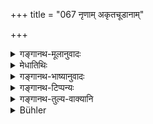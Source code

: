 +++
title = "067 नृणाम् अकृतचूडानाम्"

+++

<details><summary>गङ्गानथ-मूलानुवादः</summary>

In the case of persons whose tonsure has not been performed purification has been declared to come after a night; but in the case of those whose tonsure has been performed, purification is held to come after three days.—(66).
</details>

<details><summary>मेधातिथिः</summary>

इमाः षष्ठीः "कर्तृकर्मणोः कृति" (पाण् २.३.६५) इति कर्तृलक्षणाः <u>केचिद्</u> व्याचक्षते । अकृतचूड एकाहेन शुद्ध्यति । तथा वयोऽवस्थापेक्षो ऽपि विकल्प इत्य् एकीयमतम् उक्तम् । तस्यैव श्लोकस्य व्यवस्थावाक्ये इमे ।

- <u>अन्ये</u> त्व् अध्याहारेण संबन्धलक्षणा आहुः- अकृतमुण्डानां मृतानां ये सपिण्डाः । 

- तत्रोत्तरपक्षः समाचाराभिप्रेतः ।

- स्मृत्यन्तरे सद्यःशौचम् अप्य् आम्नातम् । विषयस् तत्रैव दर्शितः- "आ दन्तजन्मनः सद्यः आ चूडान् नैशिकी निर्वृत्तचूडकानां त्रिरात्रम्" इति ॥ ५.६६ ॥
</details>

<details><summary>गङ्गानथ-भाष्यानुवादः</summary>

The genetive endings in this verse some people explain as having the sense of the Nominative, according to Pāṇini’s *Sūtra* 3,3,83; and in that case the meaning would be—‘the person whose tonsure has not been performed is purified in one day;’ and it has already been explained that some options in this connection are also based upon the age and condition of the person observing the impurity; and the present verse lays down specific rules in accordance with the general principle there enunciated.

Others, however, explain the genetive ending as denoting relationship; and in this case they have to supply some words; the meaning being—^(‘)the Sapiṇḍa relation of persons whose tonsure has not been performed etc;, etc.?’

This latter view is what is in keeping with usage.

Another Smṛti text has declared immediate purification; and the same text has laid down the exact scope of that rule—^(‘)Till the appearance of teeth, it is immediate: till the performance of the Tonsure, it comes after one day; and in the case of those whose Tonsure has been performed, it lasts for three days.’—(66)
</details>

<details><summary>गङ्गानथ-टिप्पन्यः</summary>

(Verse 67 of other commentators.)

This verse is quoted in *Mitākṣarā* (on 3.23), where it is explained
that all that this means is that in the case of all before initiation,
the impurity lasts for three days;—in *Nirṇayasindhu* (p. 373);—and in
*Smṛtitattva* (II, p. 271), which remarks that the second half of the
verse makes it clear to what case the following two verses refer.

Medhātithi offers two constructions:—(1) By one the verse is made to
provide a rule for the impurity of the untonsured child on the death of
others;—(2) by the other, for the impurity of others on the death of the
untonsured children.
</details>

<details><summary>गङ्गानथ-तुल्य-वाक्यानि</summary>

*Viṣṇu* (22-29-30).—‘On the death of a child after teething, hut before
tonsure, the impurity lasts for a day and night; after tonsure, but
before initiation, for three days.’

*Yājñavalkya* (3.23).—‘Before teething, the impurity is for the moment
only; till tonsure, for one night; till initiation, three nights; after
that, ten days.’

*Kātyāyana* (Aparārka, p. 909).—‘If the child dies within ten days, the
impurity ceases at once; in fact, in this case there is neither *death*
nor impurity.’

*Vṛddha-Manu* (Aparārka, p. 910).—‘If the child happen to die within ten
days, one need not observe anything due to death.’

*Hārīta* (Aparārka, p. 910).—‘If the child is born dead, or if it dies
immediately on birth, the *Sapiṇḍas* remain impure for ten days.’

*Bṛhat-Mann* (Aparārka, p. 910).—‘If the child dies immediately after
birth, or if it is still-born, then for the mother there is impurity for
the entire period; for the father and others, for three days.’

*Bṛhat-Pracetas* (Aparārka, p. 910).—‘If the child dies after living for
just one moment, the mother is purified in ten days, and the *Sagotras*
at the same moment.’

*Śaṅkha* (Aparārka, 910).—‘If the child dies before the lapse of ten
days, the mother is affected by the entire impurity due to child-birth;
but the father becomes purified by bathing. In the case of the child
dying before teething, the purification is immediate; after tonsure, in
one day; before initiation, its relations become purified in three days.
Before the naming ceremony, it is immediate.’

*Paiṭhīnasi* (Aparārka, p. 910).—‘In the case of children dying before
teething, the impurity due to their death lasts three days.’

*Kaśyapa* (Aparārka, p. 910).—‘In the case of children dying before
teething, purification comes in throe days.’

*Yama* (Aparārka, p. 911).—‘On the death of a child before teething, as
also on miscarriage, all the *Sapiṇḍas* become pure after a day.’

*Aṅgiras* (Aparārka, p. 911).—‘When a child dies before tonsure, and
after teething, one should remain impure for three days after cremating
it On the death of a Brāhmaṇa child before it is throe years old, the
impurity lasts one night; on that of a Kṣatriya, three days; of a
Vaiśya, three days.

......In the case of the Brāhmaṇa dying after tonsure, the impurity
lasts for three days; of the Kṣattnya, six days; of the Vaiśya, nine
days. If a Śūdra child dies before three years, the impurity lasts five
days.’

*Ṛṣyaśṛṅga* (Aparārka, p. 911).—‘Where the impurity for the Brāhmaṇa
lasts three days, that for the Kṣatriya, Vaiśya and Śūdra, lasts for
six, nine and twelve days respectively.’

*Hārīta* (Aparārka, p. 911.).—‘Before the Upanayana, for all castes, the
impurity lasts for three days in the case of the death of the boy, and
for one day in that of a girl.’

*Pāraskara* (Aparārka, p. 911).—‘On the death of a child less than two
years old, the impurity attaches to the parents only.’
</details>

<details><summary>Bühler</summary>

067	(On the death) of children whose tonsure (Kudakarman) has not been performed, the (Sapindas) are declared to become pure in one (day and) night; (on the death) of those who have received the tonsure (but not the initiation, the law) ordains (that) the purification (takes place) after three days.
</details>
